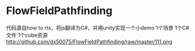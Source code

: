 # FlowFieldPathfinding
代码源自how to rts，将js翻译为C#，并用unity实现一个小demo
1个场景 1个C#文件 1个cube资源
http://github.com/dx50075/FlowFieldPathfinding/raw/master/111.png
